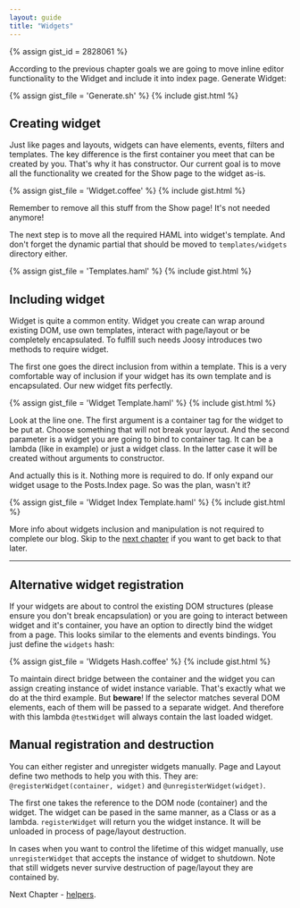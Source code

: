 ```yaml
---
layout: guide
title: "Widgets"
---
```


{% assign gist_id = 2828061 %}

According to the previous chapter goals we are going to move inline editor functionality to the Widget and include it into index page. Generate Widget:

{% assign gist_file = 'Generate.sh' %}
{% include gist.html %}

## Creating widget

Just like pages and layouts, widgets can have elements, events, filters and templates. The key difference is the first container you meet that can be created by you. That's why it has constructor. Our current goal is to move all the functionality we created for the Show page to the widget as-is.

{% assign gist_file = 'Widget.coffee' %}
{% include gist.html %}

Remember to remove all this stuff from the Show page! It's not needed anymore!

The next step is to move all the required HAML into widget's template. And don't forget the dynamic partial that should be moved to `templates/widgets` directory either.

{% assign gist_file = 'Templates.haml' %}
{% include gist.html %}

## Including widget

Widget is quite a common entity. Widget you create can wrap around existing DOM, use own templates, interact with page/layout or be completely encapsulated. To fulfill such needs Joosy introduces two methods to require widget.

The first one goes the direct inclusion from within a template. This is a very comfortable way of inclusion if your widget has its own template and is encapsulated. Our new widget fits perfectly.

{% assign gist_file = 'Widget Template.haml' %}
{% include gist.html %}

Look at the line one. The first argument is a container tag for the widget to be put at. Choose something that will not break your layout. And the second parameter is a widget you are going to bind to container tag. It can be a lambda (like in example) or just a widget class. In the latter case it will be created without arguments to constructor.

And actually this is it. Nothing more is required to do. If only expand our widget usage to the Posts.Index page. So was the plan, wasn't it?

{% assign gist_file = 'Widget Index Template.haml' %}
{% include gist.html %}

<div class="warning">
  <p>
    More info about widgets inclusion and manipulation is not required to complete our blog. Skip to the <a href="/guides/blog/helpers.html">next chapter</a> if you want to get back to that later.
  </p>
</div>

<hr class="additional" />

## Alternative widget registration

If your widgets are about to control the existing DOM structures (please ensure you don't break encapsulation) or you are going to interact between widget and it's container, you have an option to directly bind the widget from a page. This looks similar to the elements and events bindings. You just define the `widgets` hash:

{% assign gist_file = 'Widgets Hash.coffee' %}
{% include gist.html %}

To maintain direct bridge between the container and the widget you can assign creating instance of widet instance variable. That's exactly what we do at the third example. But **beware**! If the selector matches several DOM elements, each of them will be passed to a separate widget. And therefore with this lambda `@testWidget` will always contain the last loaded widget.

## Manual registration and destruction

You can either register and unregister widgets manually. Page and Layout define two methods to help you with this. They are: `@registerWidget(container, widget)` and `@unregisterWidget(widget)`. 

The first one takes the reference to the DOM node (container) and the widget. The widget can be pased in the same manner, as a Class or as a lambda. `registerWidget` will return you the widget instance. It will be unloaded in process of page/layout destruction.

In cases when you want to control the lifetime of this widget manually, use `unregisterWidget` that accepts the instance of widget to shutdown. Note that still widgets never survive destruction of page/layout they are contained by.

Next Chapter - [helpers](/guides/blog/helpers.html).
